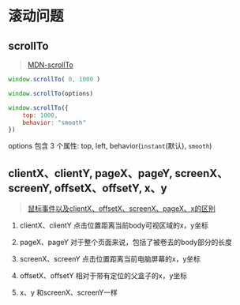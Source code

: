 # 滚动问题

## scrollTo

> [MDN-scrollTo](https://developer.mozilla.org/zh-CN/docs/Web/API/Window/scrollTo)

```js
window.scrollTo( 0, 1000 )

window.scrollTo(options)

window.scrollTo({
    top: 1000,
    behavior: "smooth"
})
```

options 包含 3 个属性: top, left, behavior(`instant`(默认), `smooth`)

## clientX、clientY, pageX、pageY, screenX、screenY, offsetX、offsetY, x、y

> [鼠标事件以及clientX、offsetX、screenX、pageX、x的区别](https://blog.csdn.net/weixin_41342585/article/details/80659736)

1. clientX、clientY
点击位置距离当前body可视区域的x，y坐标

2. pageX、pageY
对于整个页面来说，包括了被卷去的body部分的长度

3. screenX、screenY
点击位置距离当前电脑屏幕的x，y坐标

4. offsetX、offsetY
相对于带有定位的父盒子的x，y坐标

5. x、y
和screenX、screenY一样
